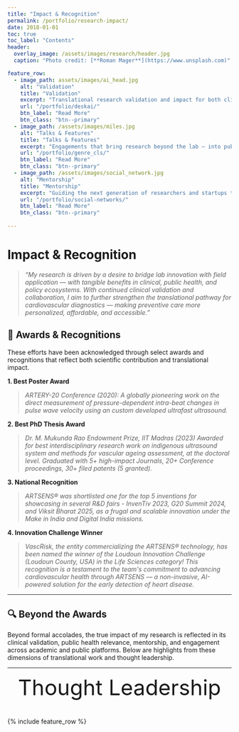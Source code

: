 ```yaml
---
title: "Impact & Recognition"
permalink: /portfolio/research-impact/
date: 2018-01-01
toc: true
toc_label: "Contents"
header:
  overlay_image: /assets/images/research/header.jpg
  caption: "Photo credit: [**Roman Mager**](https://www.unsplash.com)"

feature_row:
  - image_path: assets/images/ai_head.jpg
    alt: "Validation"
    title: "Validation"
    excerpt: "Translational research validation and impact for both clinical and community settings."
    url: "/portfolio/deskai/"
    btn_label: "Read More"
    btn_class: "btn--primary"	
  - image_path: /assets/images/miles.jpg
    alt: "Talks & Features"
    title: "Talks & Features"
    excerpt: "Engagements that bring research beyond the lab — into public discourse and professional dialogue."
    url: "/portfolio/genre_cls/"
    btn_label: "Read More"
    btn_class: "btn--primary"	
  - image_path: /assets/images/social_network.jpg
    alt: "Mentorship"
    title: "Mentorship"
    excerpt: "Guiding the next generation of researchers and startups through hands-on mentorship in translational MedTech."
    url: "/portfolio/social-networks/"
    btn_label: "Read More"
    btn_class: "btn--primary"
    
---
```


# Impact & Recognition

> _“My research is driven by a desire to bridge lab innovation with field application — with tangible benefits in clinical, public health, and policy ecosystems. With continued clinical validation and collaboration, I aim to further strengthen the translational pathway for cardiovascular diagnostics — making preventive care more personalized, affordable, and accessible.”_


## 🏅 Awards & Recognitions

These efforts have been acknowledged through select awards and recognitions that reflect both scientific contribution and translational impact.

**1. Best Poster Award**
> _ARTERY-20 Conference (2020): A globally pioneering work on the direct measurement of pressure-dependent intra-beat changes in pulse wave velocity using an custom developed ultrafast ultrasound._

**2. Best PhD Thesis Award**
> _Dr. M. Mukunda Rao Endowment Prize, IIT Madras (2023) Awarded for best interdisciplinary research work on indigenous ultrasound system and methods for vascular ageing assessment, at the doctoral level. Graduated with 5+ high-impact Journals, 20+ Conference proceedings, 30+ filed patents (5 granted)._

**3. National Recognition**
> _ARTSENS® was shortlisted one for the top 5 inventions for showcasing in several R&D fairs - InvenTiv 2023, G20 Summit 2024, and Viksit Bharat 2025, as a frugal and scalable innovation under the *Make in India* and *Digital India* missions._

**4. Innovation Challenge Winner**
> _VascRisk, the entity commercializing the ARTSENS® technology, has been named the winner of the Loudoun Innovation Challenge (Loudoun County, USA) in the Life Sciences category! This recognition is a testament to the team's commitment to advancing cardiovascular health through ARTSENS — a non-invasive, AI-powered solution for the early detection of heart disease._

---

## 🔍 Beyond the Awards

Beyond formal accolades, the true impact of my research is reflected in its clinical validation, public health relevance, mentorship, and engagement across academic and public platforms. Below are highlights from these dimensions of translational work and thought leadership.

---

<div style="margin-bottom:1cm" align="center"><font size="20">Thought Leadership</font></div>

{% include feature_row %}
